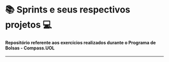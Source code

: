 # :books: Sprints e seus respectivos projetos :computer:
#### Repositório referente aos exercícios realizados durante o Programa de Bolsas - Compass.UOL
-----------------------------------------------



